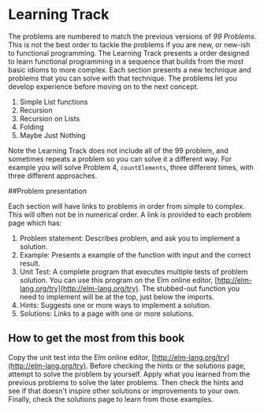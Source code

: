 # Learning Track

The problems are numbered to match the previous versions of _99 Problems_. This is not the best order to tackle the problems if you are new, or new-ish to functional programming. The Learning Track presents a order designed to learn functional programming in a sequence that builds from the most basic idioms to more complex. Each section presents a new technique and problems that you can solve with that technique. The problems let you develop experience before moving on to the next concept.

1. Simple List functions
2. Recursion
3. Recursion on Lists
4. Folding
5. Maybe Just Nothing

Note the Learning Track does not include all of the 99 problem, and sometimes repeats a problem so you can solve it a different way. For example you will solve Problem 4, `countElements`, three different times, with three different approaches.

##Problem presentation

Each section will have links to problems in order from simple to complex. This will often not be in numerical order. A link is provided to each problem page which has:

1. Problem statement: Describes problem, and ask you to implement a solution.
2. Example: Presents a example of the function with input and the correct result.
3. Unit Test: A complete program that executes multiple tests of problem solution. You can use this program on the Elm online editor, [http://elm-lang.org/try](http://elm-lang.org/try). The stubbed-out function you need to implement will be at the top, just below the imports.
4. Hints: Suggests one or more ways to implement a solution.
5. Solutions: Links to a page with one or more solutions.

## How to get the most from this book

Copy the unit test into the Elm online editor, [http://elm-lang.org/try](http://elm-lang.org/try). Before checking the hints or the solutions page, attempt to solve the problem by yourself. Apply what you learned from the previous problems to solve the later problems. Then check the hints and see if that doesn't inspire other solutions or improvements to your own. Finally, check the solutions page to learn from those examples.

